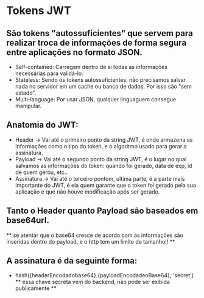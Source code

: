 # Tokens JWT

## São tokens "autossuficientes" que servem para realizar troca de informações de forma segura entre aplicações no formato JSON.

- Self-contained: Carregam dentro de si todas as informações necessárias para validá-lo.
- Stateless: Sendo os tokens autossuficientes, não precisamos salvar nada no servidor em um cache ou banco de dados. Por isso são "sem estado".
- Multi-language: Por usar JSON, qualquer linguaguem consegue manipular.

## Anatomia do JWT:

- Header -> Vai até o primeiro ponto da string JWT, é onde armazena as informações como o tipo do token, e o algoritmo usado para gerar a assinatura.
- Payload -> Vai até o segundo ponto da string JWT, é o lugar no qual salvamos as informações do token: quando foi gerado, data de exp, id de quem gerou, etc..
- Assinatura -> Vai até o terceiro pontom, ultima parte, é a parte mais importante do JWT, é ela quem garante que o token foi gerado pela sua aplicação e que não houve modificação após ser gerado.

## Tanto o Header quanto Payload são baseados em base64url.

** se atentar que o base64 cresce de acordo com as informações são inseridas dentro do payload, e o http tem um limite de tamanho!! **

## A assinatura é da seguinte forma:

- hash({headerEncodadobase64}.{payloadEncodadeoBase64}, 'secret')
  ** essa chave secreta vem do backend, não pode ser exibida publicamente **
